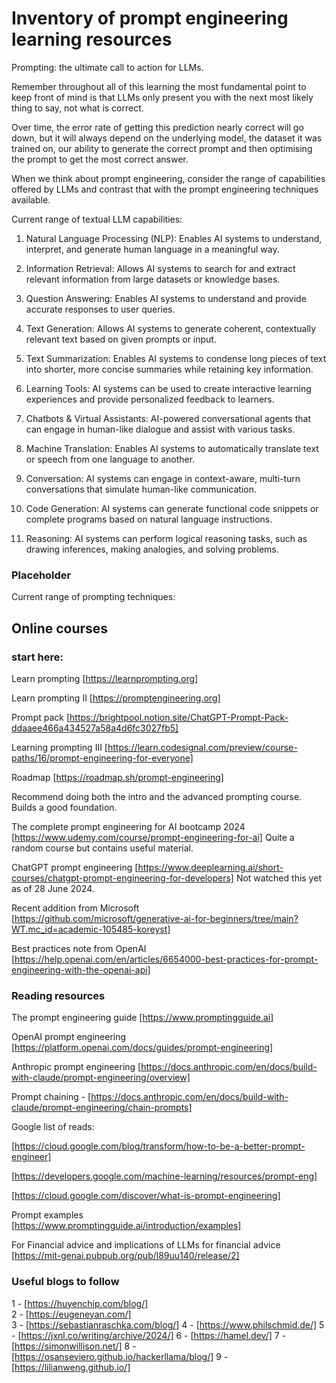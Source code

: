 # Inventory of prompt engineering learning resources

Prompting: the ultimate call to action for LLMs.

Remember throughout all of this learning the most fundamental point to keep front of mind is that LLMs only present you with the next most likely thing to say, not what is correct.  

Over time, the error rate of getting this prediction nearly correct will go down, but it will always depend on the underlying model, the dataset it was trained on, our ability to generate the correct prompt and then optimising the prompt to get the most correct answer.

When we think about prompt engineering, consider the range of capabilities offered by LLMs and contrast that with the prompt engineering techniques available. 

Current range of textual LLM capabilities:

1. Natural Language Processing (NLP): Enables AI systems to understand, interpret, and generate human language in a meaningful way.

2. Information Retrieval: Allows AI systems to search for and extract relevant information from large datasets or knowledge bases.

3. Question Answering: Enables AI systems to understand and provide accurate responses to user queries.

4. Text Generation: Allows AI systems to generate coherent, contextually relevant text based on given prompts or input.

5. Text Summarization: Enables AI systems to condense long pieces of text into shorter, more concise summaries while retaining key information.

6. Learning Tools: AI systems can be used to create interactive learning experiences and provide personalized feedback to learners.

7. Chatbots & Virtual Assistants: AI-powered conversational agents that can engage in human-like dialogue and assist with various tasks.

8. Machine Translation: Enables AI systems to automatically translate text or speech from one language to another.

9. Conversation: AI systems can engage in context-aware, multi-turn conversations that simulate human-like communication.

10. Code Generation: AI systems can generate functional code snippets or complete programs based on natural language instructions.

11. Reasoning: AI systems can perform logical reasoning tasks, such as drawing inferences, making analogies, and solving problems.


### Placeholder 
Current range of prompting techniques:



## Online courses

### start here:

Learn prompting [https://learnprompting.org]   

Learn prompting II [https://promptengineering.org]  

Prompt pack [https://brightpool.notion.site/ChatGPT-Prompt-Pack-ddaaee466a434527a58a4d6fc3027fb5]

Learning prompting III [https://learn.codesignal.com/preview/course-paths/16/prompt-engineering-for-everyone]

Roadmap  [https://roadmap.sh/prompt-engineering]

Recommend doing both the intro and the advanced prompting course.
Builds a good foundation.

The complete prompt engineering for AI bootcamp 2024 [https://www.udemy.com/course/prompt-engineering-for-ai]
Quite a random course but contains useful material.

ChatGPT prompt engineering [https://www.deeplearning.ai/short-courses/chatgpt-prompt-engineering-for-developers]
Not watched this yet as of 28 June 2024.

Recent addition from Microsoft  
[https://github.com/microsoft/generative-ai-for-beginners/tree/main?WT.mc_id=academic-105485-koreyst]

Best practices note from OpenAI  
[https://help.openai.com/en/articles/6654000-best-practices-for-prompt-engineering-with-the-openai-api]  


### Reading resources

The prompt engineering guide [https://www.promptingguide.ai]

OpenAI prompt engineering [https://platform.openai.com/docs/guides/prompt-engineering]

Anthropic prompt engineering [https://docs.anthropic.com/en/docs/build-with-claude/prompt-engineering/overview]

Prompt chaining - [https://docs.anthropic.com/en/docs/build-with-claude/prompt-engineering/chain-prompts]  


Google list of reads:  

[https://cloud.google.com/blog/transform/how-to-be-a-better-prompt-engineer]  

[https://developers.google.com/machine-learning/resources/prompt-eng]  

[https://cloud.google.com/discover/what-is-prompt-engineering]

Prompt examples  
[https://www.promptingguide.ai/introduction/examples]  

For Financial advice and implications of LLMs for financial advice  
[https://mit-genai.pubpub.org/pub/l89uu140/release/2]

### Useful blogs to follow

1 - [https://huyenchip.com/blog/]  
2 - [https://eugeneyan.com/]  
3 - [https://sebastianraschka.com/blog/]
4 - [https://www.philschmid.de/]
5 - [https://jxnl.co/writing/archive/2024/]
6 - [https://hamel.dev/]
7 - [https://simonwillison.net/]
8 - [https://osanseviero.github.io/hackerllama/blog/]
9 - [https://lilianweng.github.io/]




